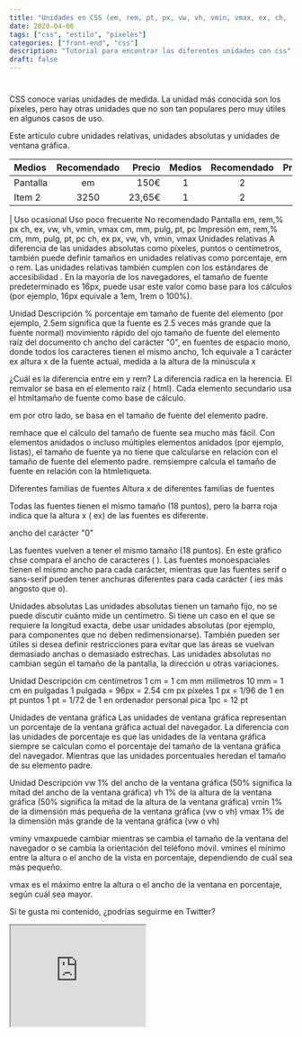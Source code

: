 ```yaml
---
title: "Unidades en CSS (em, rem, pt, px, vw, vh, vmin, vmax, ex, ch, ...)"
date: 2020-04-06
tags: ["css", "estilo", "pixeles"]
categories: ["front-end", "css"]
description: "Tutorial para encontrar las diferentes unidades con css"
draft: false
---
```


# 

CSS conoce varias unidades de medida. La unidad más conocida son los píxeles, pero hay otras unidades que no son tan populares pero muy útiles en algunos casos de uso.

Este artículo cubre unidades relativas, unidades absolutas y unidades de ventana gráfica.

| Medios    | Recomendado | Precio | Medios | Recomendado | Precio |
| :------- | :------: | -----: | :------: | :------: | -----: |
| Pantalla   | em      | 150€   | 1 | 2 | 3 |
| Item 2   | 3250     | 23,65€ | 1 | 2 | 3 |
|
Uso ocasional	Uso poco frecuente	No recomendado
Pantalla	em, rem,%	px	ch, ex, vw, vh, vmin, vmax	cm, mm, pulg, pt, pc
Impresión	em, rem,%	cm, mm, pulg, pt, pc	ch, ex	px, vw, vh, vmin, vmax
Unidades relativas
A diferencia de las unidades absolutas como píxeles, puntos o centímetros, también puede definir tamaños en unidades relativas como porcentaje, em o rem.
Las unidades relativas también cumplen con los estándares de accesibilidad .
En la mayoría de los navegadores, el tamaño de fuente predeterminado es 16px, puede usar este valor como base para los cálculos (por ejemplo, 16px equivale a 1em, 1rem o 100%).

Unidad	Descripción
%	porcentaje
em	tamaño de fuente del elemento (por ejemplo, 2.5em significa que la fuente es 2.5 veces más grande que la fuente normal)
movimiento rápido del ojo	tamaño de fuente del elemento raíz del documento
ch	ancho del carácter "0", en fuentes de espacio mono, donde todos los caracteres tienen el mismo ancho, 1ch equivale a 1 carácter
ex	altura x de la fuente actual, medida a la altura de la minúscula x


¿Cuál es la diferencia entre em y rem?
La diferencia radica en la herencia. El remvalor se basa en el elemento raíz ( html). Cada elemento secundario usa el htmltamaño de fuente como base de cálculo.

em por otro lado, se basa en el tamaño de fuente del elemento padre.

remhace que el cálculo del tamaño de fuente sea mucho más fácil. Con elementos anidados o incluso múltiples elementos anidados (por ejemplo, listas), el tamaño de fuente ya no tiene que calcularse en relación con el tamaño de fuente del elemento padre. remsiempre calcula el tamaño de fuente en relación con la htmletiqueta.

Diferentes familias de fuentes
Altura x de diferentes familias de fuentes

Todas las fuentes tienen el mismo tamaño (18 puntos), pero la barra roja indica que la altura x ( ex) de las fuentes es diferente.

ancho del carácter "0"

Las fuentes vuelven a tener el mismo tamaño (18 puntos). En este gráfico chse compara el ancho de caracteres ( ). Las fuentes monoespaciales tienen el mismo ancho para cada carácter, mientras que las fuentes serif o sans-serif pueden tener anchuras diferentes para cada carácter ( ies más angosto que o).

Unidades absolutas
Las unidades absolutas tienen un tamaño fijo, no se puede discutir cuánto mide un centímetro. Si tiene un caso en el que se requiere la longitud exacta, debe usar unidades absolutas (por ejemplo, para componentes que no deben redimensionarse). También pueden ser útiles si desea definir restricciones para evitar que las áreas se vuelvan demasiado anchas o demasiado estrechas. Las unidades absolutas no cambian según el tamaño de la pantalla, la dirección u otras variaciones.

Unidad	Descripción	
cm	centímetros	1 cm = 1 cm
mm	milímetros	10 mm = 1 cm
en	pulgadas	1 pulgada = 96px = 2.54 cm
px	píxeles	1 px = 1/96 de 1 en
pt	puntos	1 pt = 1/72 de 1 en
ordenador personal	pica	1pc = 12 pt


Unidades de ventana gráfica
Las unidades de ventana gráfica representan un porcentaje de la ventana gráfica actual del navegador.
La diferencia con las unidades de porcentaje es que las unidades de la ventana gráfica siempre se calculan como el porcentaje del tamaño de la ventana gráfica del navegador. Mientras que las unidades porcentuales heredan el tamaño de su elemento padre.

Unidad	Descripción
vw	1% del ancho de la ventana gráfica (50% significa la mitad del ancho de la ventana gráfica)
vh	1% de la altura de la ventana gráfica (50% significa la mitad de la altura de la ventana gráfica)
vmin	1% de la dimensión más pequeña de la ventana gráfica (vw o vh)
vmax	1% de la dimensión más grande de la ventana gráfica (vw o vh)


vminy vmaxpuede cambiar mientras se cambia el tamaño de la ventana del navegador o se cambia la orientación del teléfono móvil.
vmines el mínimo entre la altura o el ancho de la vista en porcentaje, dependiendo de cuál sea más pequeño.

vmax es el máximo entre la altura o el ancho de la ventana en porcentaje, según cuál sea mayor.

Si te gusta mi contenido, ¿podrías seguirme en Twitter? 

<iframe width="240" height="180"
src="https://www.youtube.com/watch?v=ow7YMKnHZMQ&tautoplay=1">
</iframe>

<a href="https://www.youtube.com/watch?v=ow7YMKnHZMQ&t" target="_blank" width="240" height="180"></a>

